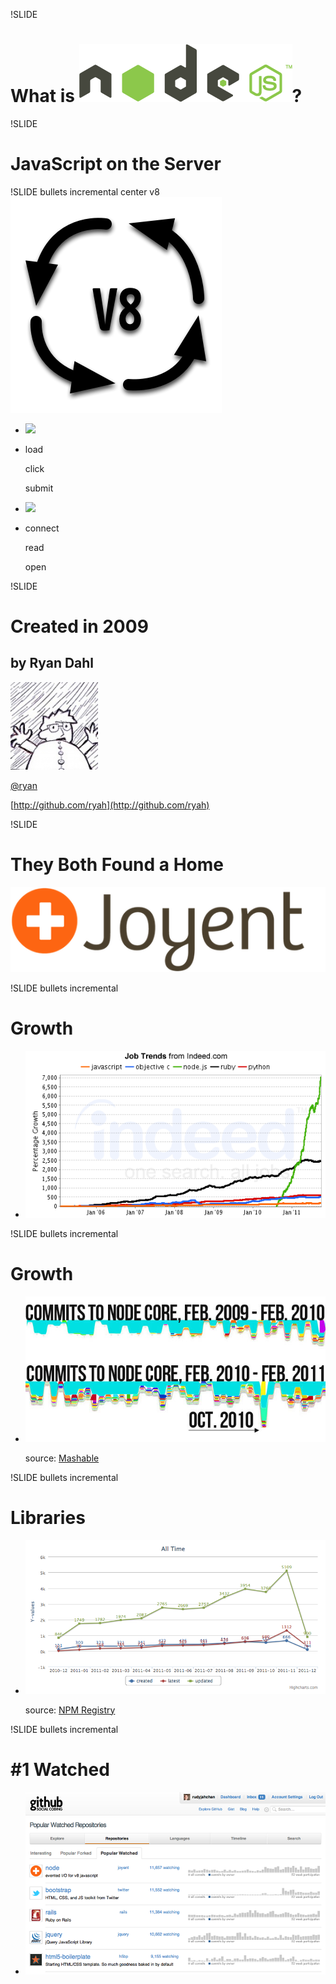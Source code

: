 !SLIDE
# What is ![node.js](nodejs-logo.png)?

!SLIDE
# JavaScript on the Server

!SLIDE bullets incremental center v8
![V8](V8.png)

<ul>
<li class="system-logo chrome"><img src="/image/what-is-node-js/chrome-logo.png" ></li>
<li class="system-events browser">
<p>load</p>
<p>click</p>
<p>submit</p>
</li>
<li class="system-logo nodejs"><img src="/image/what-is-node-js/nodejs-logo.png" ></li>
<li class="system-events server">
<p>connect</p>
<p>read</p>
<p>open</p>
</li>
</ul>

!SLIDE
# Created in 2009
## by Ryan Dahl
![Ryan Dahl](ryandahl.png)

[@ryan](http://twitter.com/ryah)

[http://github.com/ryah](http://github.com/ryah)

!SLIDE 
# They Both Found a Home
![Joyent](Joyent-logo.png)

!SLIDE bullets incremental
# Growth

* ![Jobs Growth](jobgraph.png)

!SLIDE bullets incremental
# Growth

* ![Node Committers](node-commits-committers.jpg)

  source: [Mashable](http://mashable.com/2011/03/10/node-js/)

!SLIDE bullets incremental
# Libraries

* ![Libraries](npm-registry.png)

  source: [NPM Registry](http://search.npmjs.org/)

!SLIDE bullets incremental
# #1 Watched

* ![!Most Watched](most-watched.png)
